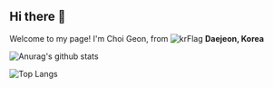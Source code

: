 ## Hi there 👋

Welcome to my page!
I'm Choi Geon, from ![krFlag](https://github.com/pigking51/pigking51/assets/132924223/41410423-e49d-484a-8ced-d8e4ff16774e) **Daejeon, Korea**




![Anurag's github stats](https://github-readme-stats.vercel.app/api?username=pigking51&show_icons=true&theme=tokyonight)

![Top Langs](https://github-readme-stats.vercel.app/api/top-langs/?username=pigking51&layout=compact&theme=tokyonight)
